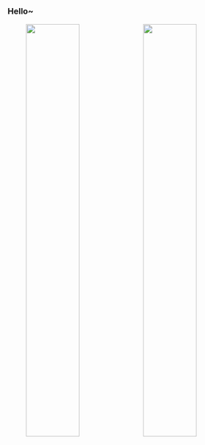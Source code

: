 ### Hello~
<span>
 <img align="right" src="https://github-readme-stats.vercel.app/api/top-langs/?username=Exisi&layout=compact&count_private=true&theme=default" width="46%">
</span>
<span>
  <img align="right" src="https://github-readme-stats.vercel.app/api?username=Exisi&show_icons=true&icon_color=CE1D2D&text_color=718096&bg_color=ffffff&hide_title=true" width="46%"/>
</span>

